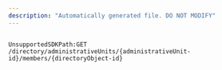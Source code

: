 ```yaml
---
description: "Automatically generated file. DO NOT MODIFY"
---
```


```powershellv2

UnsupportedSDKPath:GET /directory/administrativeUnits/{administrativeUnit-id}/members/{directoryObject-id}

```